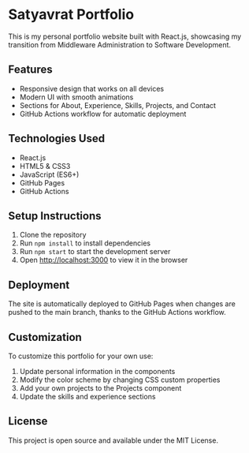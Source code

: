 # Satyavrat Portfolio

This is my personal portfolio website built with React.js, showcasing my transition from Middleware Administration to Software Development.

## Features

- Responsive design that works on all devices
- Modern UI with smooth animations
- Sections for About, Experience, Skills, Projects, and Contact
- GitHub Actions workflow for automatic deployment

## Technologies Used

- React.js
- HTML5 & CSS3
- JavaScript (ES6+)
- GitHub Pages
- GitHub Actions

## Setup Instructions

1. Clone the repository
2. Run `npm install` to install dependencies
3. Run `npm start` to start the development server
4. Open [http://localhost:3000](http://localhost:3000) to view it in the browser

## Deployment

The site is automatically deployed to GitHub Pages when changes are pushed to the main branch, thanks to the GitHub Actions workflow.

## Customization

To customize this portfolio for your own use:

1. Update personal information in the components
2. Modify the color scheme by changing CSS custom properties
3. Add your own projects to the Projects component
4. Update the skills and experience sections

## License

This project is open source and available under the MIT License.
